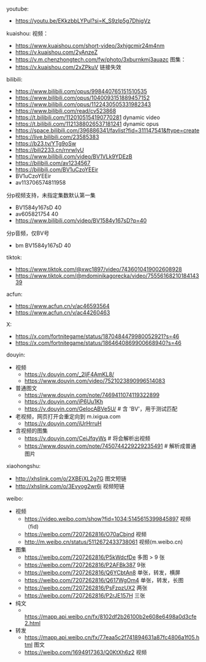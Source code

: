 youtube:
- https://youtu.be/EKkzbbLYPuI?si=K_S9zIp5g7DhigVz

kuaishou:
视频：
- https://www.kuaishou.com/short-video/3xhjgcmir24m4nm 
- https://v.kuaishou.com/2yAnzeZ
- https://v.m.chenzhongtech.com/fw/photo/3xburnkmj3auazc
图集：
- https://v.kuaishou.com/2xZPkuV  链接失效

bilibili:
- https://www.bilibili.com/opus/998440765151510535
- https://www.bilibili.com/opus/1040093151889457152
- https://www.bilibili.com/opus/1122430505331982343
- https://www.bilibili.com/read/cv523868
- https://t.bilibili.com/1120105154190770281 dynamic video
- https://t.bilibili.com/1121388026537181241 dynamic opus
- https://space.bilibili.com/396886341/favlist?fid=311147541&ftype=create
- https://live.bilibili.com/23585383
- https://b23.tv/YTg9oSw
- https://bili2233.cn/rnrwIyU
- https://www.bilibili.com/video/BV1VLk9YDEzB
- https://bilibili.com/av1234567
- https://bilibili.com/BV1uCzoYEEir
- BV1uCzoYEEir
- av113706574811958

分p视频支持，未指定集数默认第一集
- BV1584y167sD 40
- av605821754 40
- https://www.bilibili.com/video/BV1584y167sD?p=40

分p音频，仅BV号
- bm BV1584y167sD 40

tiktok:
- https://www.tiktok.com/@xwc1897/video/7436010419002608928
- https://www.tiktok.com/@mdominikagorecka/video/7555616821018414339

acfun:
- https://www.acfun.cn/v/ac46593564
- https://www.acfun.cn/v/ac44260463

X:
- https://x.com/fortnitegame/status/1870484479980052921?s=46
- https://x.com/fortnitegame/status/1864640869900668940?s=46

douyin:
- 视频
  - https://v.douyin.com/_2ljF4AmKL8/
  - https://www.douyin.com/video/7521023890996514083
- 普通图文
  - https://www.douyin.com/note/7469411074119322899
  - https://v.douyin.com/iP6Uu1Kh
  - https://v.douyin.com/GeIocABVe5U/     # 含 'BV'，用于测试匹配
- 老视频，网页打开会重定向到 m.ixigua.com
  - https://v.douyin.com/iUrHrruH
- 含视频的图集
  - https://v.douyin.com/CeiJfqyWs # 将会解析出视频
  - https://www.douyin.com/note/7450744229229235491 # 解析成普通图片

xiaohongshu:
- http://xhslink.com/o/2XBEjXL2g7G  图文短链
- http://xhslink.com/o/3Evyog2wr6i  视频短链

weibo:
- 视频
  - https://video.weibo.com/show?fid=1034:5145615399845897 视频（fid)
  - https://weibo.com/7207262816/O70aCbjnd 视频
  - http://m.weibo.cn/status/5112672433738061 视频(m.weibo.cn)
- 图集
  - https://weibo.com/7207262816/P5kWdcfDe 多图 > 9 张
  - https://weibo.com/7207262816/P2AFBk387 9张
  - https://weibo.com/7207262816/Q6YCbtAn8 单张，转发，横屏
  - https://weibo.com/7207262816/Q617WgOm4 单张，转发，长图
  - https://weibo.com/7207262816/PsFzpzUX2 两张
  - https://weibo.com/7207262816/P2rJE157H 三张
- 纯文
  - ​​​https://mapp.api.weibo.cn/fx/8102df2b26100b2e608e6498a0d3cfe2.html
- 转发
  - https://mapp.api.weibo.cn/fx/77eaa5c2f741894631a87fc4806a1f05.html 图文
  - https://weibo.com/1694917363/Q0KtXh6z2 视频